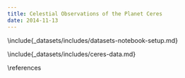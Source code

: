 ```yaml
---
title: Celestial Observations of the Planet Ceres
date: 2014-11-13
---
```


\include{_datasets/includes/datasets-notebook-setup.md}

\include{_datasets/includes/ceres-data.md}

\references
